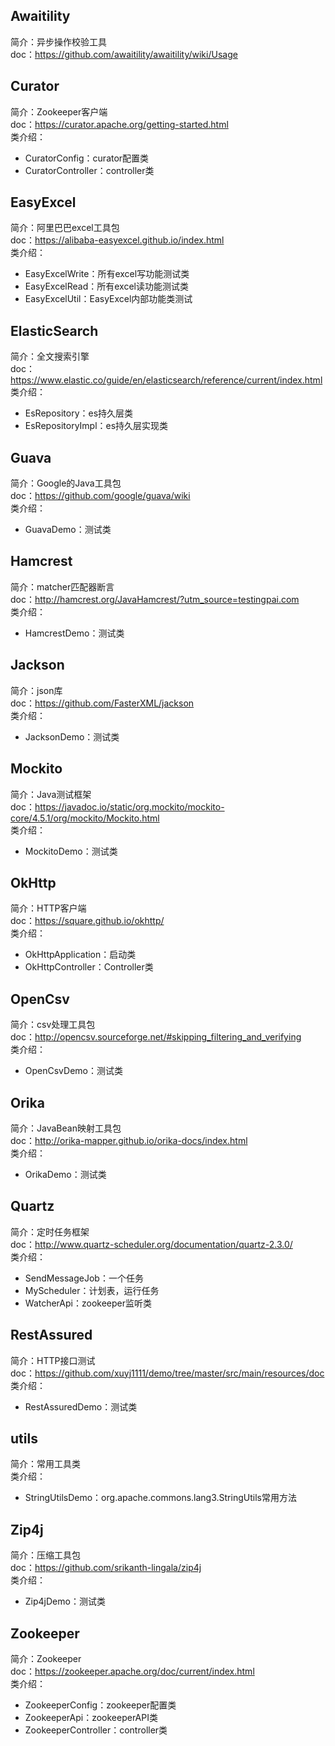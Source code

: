 ## Awaitility
简介：异步操作校验工具  
doc：https://github.com/awaitility/awaitility/wiki/Usage  
## Curator
简介：Zookeeper客户端  
doc：https://curator.apache.org/getting-started.html  
类介绍：
* CuratorConfig：curator配置类
* CuratorController：controller类
## EasyExcel
简介：阿里巴巴excel工具包  
doc：https://alibaba-easyexcel.github.io/index.html  
类介绍：
* EasyExcelWrite：所有excel写功能测试类
* EasyExcelRead：所有excel读功能测试类
* EasyExcelUtil：EasyExcel内部功能类测试  
## ElasticSearch
简介：全文搜索引擎  
doc：https://www.elastic.co/guide/en/elasticsearch/reference/current/index.html   
类介绍：  
* EsRepository：es持久层类  
* EsRepositoryImpl：es持久层实现类  
## Guava
简介：Google的Java工具包  
doc：https://github.com/google/guava/wiki  
类介绍：
* GuavaDemo：测试类
## Hamcrest
简介：matcher匹配器断言  
doc：http://hamcrest.org/JavaHamcrest/?utm_source=testingpai.com  
类介绍：
* HamcrestDemo：测试类
## Jackson
简介：json库  
doc：https://github.com/FasterXML/jackson  
类介绍：
* JacksonDemo：测试类
## Mockito
简介：Java测试框架  
doc：https://javadoc.io/static/org.mockito/mockito-core/4.5.1/org/mockito/Mockito.html  
类介绍：
* MockitoDemo：测试类
## OkHttp
简介：HTTP客户端  
doc：https://square.github.io/okhttp/  
类介绍：
* OkHttpApplication：启动类
* OkHttpController：Controller类
## OpenCsv
简介：csv处理工具包  
doc：http://opencsv.sourceforge.net/#skipping_filtering_and_verifying  
类介绍：
* OpenCsvDemo：测试类
## Orika
简介：JavaBean映射工具包  
doc：http://orika-mapper.github.io/orika-docs/index.html  
类介绍：
* OrikaDemo：测试类
## Quartz
简介：定时任务框架  
doc：http://www.quartz-scheduler.org/documentation/quartz-2.3.0/  
类介绍：
* SendMessageJob：一个任务
* MyScheduler：计划表，运行任务
* WatcherApi：zookeeper监听类
## RestAssured
简介：HTTP接口测试  
doc：https://github.com/xuyj1111/demo/tree/master/src/main/resources/doc  
类介绍：
* RestAssuredDemo：测试类
## utils
简介：常用工具类  
类介绍：  
* StringUtilsDemo：org.apache.commons.lang3.StringUtils常用方法  
## Zip4j
简介：压缩工具包  
doc：https://github.com/srikanth-lingala/zip4j  
类介绍：
* Zip4jDemo：测试类
## Zookeeper
简介：Zookeeper  
doc：https://zookeeper.apache.org/doc/current/index.html  
类介绍：
* ZookeeperConfig：zookeeper配置类
* ZookeeperApi：zookeeperAPI类
* ZookeeperController：controller类


